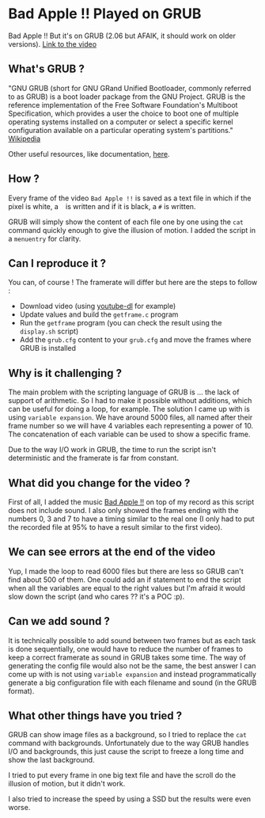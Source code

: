 # Bad Apple !! Played on GRUB
Bad Apple !! But it's on GRUB (2.06 but AFAIK, it should work on older versions).
[Link to the video](https://www.youtube.com/watch?v=zBhlu9lod6U)

## What's GRUB ?
"GNU GRUB (short for GNU GRand Unified Bootloader, commonly referred to as GRUB) is a boot loader package from the GNU Project. GRUB is the reference implementation of the Free Software Foundation's Multiboot Specification, which provides a user the choice to boot one of multiple operating systems installed on a computer or select a specific kernel configuration available on a particular operating system's partitions." [Wikipedia](https://en.wikipedia.org/wiki/GNU_GRUB)

Other useful resources, like documentation, [here](https://www.gnu.org/software/grub/index.html).

## How ?
Every frame of the video `Bad Apple !!` is saved as a text file in which if the pixel is white, a ` ` is written and if it is black, a `#` is written.

GRUB will simply show the content of each file one by one using the `cat` command quickly enough to give the illusion of motion. I added the script in a `menuentry` for clarity.

## Can I reproduce it ?
You can, of course ! The framerate will differ but here are the steps to follow :
- Download video (using [youtube-dl](https://github.com/ytdl-org/youtube-dl/) for example)
- Update values and build the `getframe.c` program
- Run the `getframe` program (you can check the result using the `display.sh` script)
- Add the `grub.cfg` content to your `grub.cfg` and move the frames where GRUB is installed

## Why is it challenging ?
The main problem with the scripting language of GRUB is ... the lack of support of arithmetic. So I had to make it possible without additions, which can be useful for doing a loop, for example. The solution I came up with is using `variable expansion`. We have around 5000 files, all named after their frame number so we will have 4 variables each representing a power of 10. The concatenation of each variable can be used to show a specific frame.

Due to the way I/O work in GRUB, the time to run the script isn't deterministic and the framerate is far from constant.

## What did you change for the video ?
First of all, I added the music [Bad Apple !!](https://www.youtube.com/watch?v=FtutLA63Cp8) on top of my record as this script does not include sound.
I also only showed the frames ending with the numbers 0, 3 and 7 to have a timing similar to the real one (I only had to put the recorded file at 95% to have a result similar to the first video).

## We can see errors at the end of the video
Yup, I made the loop to read 6000 files but there are less so GRUB can't find about 500 of them. One could add an if statement to end the script when all the variables are equal to the right values but I'm afraid it would slow down the script (and who cares ?? it's a POC :p).

## Can we add sound ?
It is technically possible to add sound between two frames but as each task is done sequentially, one would have to reduce the number of frames to keep a correct framerate as sound in GRUB takes some time. The way of generating the config file would also not be the same, the best answer I can come up with is not using `variable expansion` and instead programmatically generate a big configuration file with each filename and sound (in the GRUB format).

## What other things have you tried ?
GRUB can show image files as a background, so I tried to replace the `cat` command with backgrounds. Unfortunately due to the way GRUB handles I/O and backgrounds, this just cause the script to freeze a long time and show the last background.

I tried to put every frame in one big text file and have the scroll do the illusion of motion, but it didn't work.

I also tried to increase the speed by using a SSD but the results were even worse.
